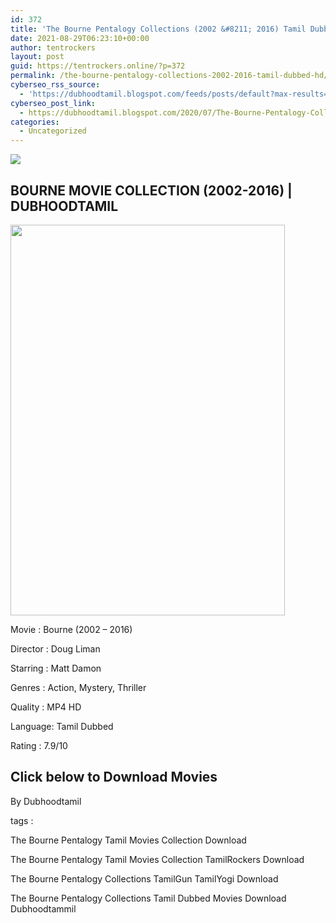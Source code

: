```yaml
---
id: 372
title: 'The Bourne Pentalogy Collections (2002 &#8211; 2016) Tamil Dubbed HD'
date: 2021-08-29T06:23:10+00:00
author: tentrockers
layout: post
guid: https://tentrockers.online/?p=372
permalink: /the-bourne-pentalogy-collections-2002-2016-tamil-dubbed-hd/
cyberseo_rss_source:
  - 'https://dubhoodtamil.blogspot.com/feeds/posts/default?max-results=150&start-index=151'
cyberseo_post_link:
  - https://dubhoodtamil.blogspot.com/2020/07/The-Bourne-Pentalogy-Collections.html
categories:
  - Uncategorized
---
```

<div class="media_block">
  <img src="https://1.bp.blogspot.com/-ukLnAVxD7-I/Xv2x3MdUsVI/AAAAAAAAAIQ/eeSgl8yCc1QzA482M5Nmio9F3Iy3ztpggCK4BGAsYHg/s72-w439-h625-c/70446b843b4aa70e7bd41d9462e7385f.jpg" class="media_thumbnail" />
</div>

<div dir="ltr" trbidi="on" readability="13.205497382199">
  <h2>
    <span>BOURNE MOVIE COLLECTION (2002-2016) | DUBHOODTAMIL</span>
  </h2>
  
  <div>
    <div class="separator">
      <a href="https://1.bp.blogspot.com/-ukLnAVxD7-I/Xv2x3MdUsVI/AAAAAAAAAIQ/eeSgl8yCc1QzA482M5Nmio9F3Iy3ztpggCK4BGAsYHg/s661/70446b843b4aa70e7bd41d9462e7385f.jpg" imageanchor="1"><img loading="lazy" border="0" data-original-height="661" data-original-width="464" height="625" src="https://1.bp.blogspot.com/-ukLnAVxD7-I/Xv2x3MdUsVI/AAAAAAAAAIQ/eeSgl8yCc1QzA482M5Nmio9F3Iy3ztpggCK4BGAsYHg/w439-h625/70446b843b4aa70e7bd41d9462e7385f.jpg" width="439" /></a>
    </div>
  </div>
  
  <p>
    Movie<span> </span>:<span> </span>Bourne (2002 &#8211; 2016)
  </p>
  
  <p>
    Director<span> </span>:<span> </span>Doug Liman
  </p>
  
  <p>
    Starring<span> </span>:<span> </span>Matt Damon
  </p>
  
  <p>
    <span>Genres</span><span> </span><span>:</span><span> </span><span>Action, Mystery, Thriller</span>
  </p>
  
  <p>
    <span>Quality</span><span> </span><span>:</span><span> MP4 HD</span>
  </p>
  
  <p>
    <span>Language</span><span>:</span><span> </span><span>Tamil Dubbed</span>
  </p>
  
  <p>
    <span>Rating</span><span> </span><span>:</span><span> </span><span>7.9/10</span>
  </p>
  
  <h2>
    <span>Click below to Download Movies</span>
  </h2>
  
  <p>
    <span>By Dubhoodtamil</span>
  </p>
  
  <p>
    <span>tags :</span>
  </p>
  
  <p>
    <span>The Bourne Pentalogy Tamil Movies Collection Download</span>
  </p>
  
  <p>
    <span>The Bourne Pentalogy Tamil Movies Collection TamilRockers Download</span>
  </p>
  
  <p>
    <span>The Bourne Pentalogy Collections TamilGun TamilYogi Download</span>
  </p>
  
  <p>
    <span>The Bourne Pentalogy Collections Tamil Dubbed Movies Download Dubhoodtammil</span>
  </p>
</div>